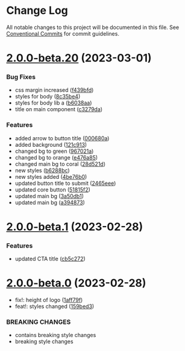# Change Log

All notable changes to this project will be documented in this file.
See [Conventional Commits](https://conventionalcommits.org) for commit guidelines.

# [2.0.0-beta.20](https://github.com/RajatShah03/lerna-monorepo/compare/v2.0.0-beta.1...v2.0.0-beta.20) (2023-03-01)


### Bug Fixes

* css margin increased ([f439bfd](https://github.com/RajatShah03/lerna-monorepo/commit/f439bfd44389897d5ea31c5059573d151fe15d41))
* styles for body ([8c35be4](https://github.com/RajatShah03/lerna-monorepo/commit/8c35be4a73b5c378994d5b1468cc04da26aa3d76))
* styles for body lib a ([b6038aa](https://github.com/RajatShah03/lerna-monorepo/commit/b6038aaea8232543b51385e31adda165f96a31d3))
* title on main component ([c3279da](https://github.com/RajatShah03/lerna-monorepo/commit/c3279da761d79dcf64dec3fe67c76926b556298d))


### Features

* added arrow to button title ([000680a](https://github.com/RajatShah03/lerna-monorepo/commit/000680aac82ae7a269972c63ac667f9dbf1cd281))
* added background ([121c913](https://github.com/RajatShah03/lerna-monorepo/commit/121c913f3a9f3c45c636b35023c5cfeecf412b40))
* changed bg to green ([967021a](https://github.com/RajatShah03/lerna-monorepo/commit/967021ae261efe2ab9f0595b5c6501c4975c6cb6))
* changed bg to orange ([e476a85](https://github.com/RajatShah03/lerna-monorepo/commit/e476a8531cb89ff6ad87d3c80de07946e31b0bed))
* changed main bg to coral ([28d521d](https://github.com/RajatShah03/lerna-monorepo/commit/28d521dd0615423b63060b07be2d975c92d1a1a4))
* new styles ([b6288bc](https://github.com/RajatShah03/lerna-monorepo/commit/b6288bc99855cadfe88f9623d568aa628e02ca88))
* new styles added ([4be76b0](https://github.com/RajatShah03/lerna-monorepo/commit/4be76b09c396d26f800f1a18ca9ec2a0a50ff89a))
* updated button title to submit ([2465eee](https://github.com/RajatShah03/lerna-monorepo/commit/2465eeef225a3d4c718be42d7851acd15dfcd7f3))
* updated core button ([51815f2](https://github.com/RajatShah03/lerna-monorepo/commit/51815f29b8510f54340861d83a8cd65aa8c45f99))
* updated main bg ([3a50db1](https://github.com/RajatShah03/lerna-monorepo/commit/3a50db179926aeae6f9710b1042f3fd4cdc558e7))
* updated main bg ([a394873](https://github.com/RajatShah03/lerna-monorepo/commit/a3948732be38b784f265a57bf9da9800119ccbc6))





# [2.0.0-beta.1](https://github.com/RajatShah03/lerna-monorepo/compare/v2.0.0-beta.0...v2.0.0-beta.1) (2023-02-28)


### Features

* updated CTA title ([cb5c272](https://github.com/RajatShah03/lerna-monorepo/commit/cb5c27233e0ef8630592bc3fad1edc160f67c8f4))





# [2.0.0-beta.0](https://github.com/RajatShah03/lerna-monorepo/compare/v1.0.1-beta.3...v2.0.0-beta.0) (2023-02-28)


* fix!: height of logo ([1aff79f](https://github.com/RajatShah03/lerna-monorepo/commit/1aff79f0136eab6a89913543f1f1b046b2f0240a))
* feat!: styles changed ([159bed3](https://github.com/RajatShah03/lerna-monorepo/commit/159bed3deca0ae4fda08f1caaebfc0cfb2e51d09))


### BREAKING CHANGES

* contains breaking style changes
* breaking style changes
